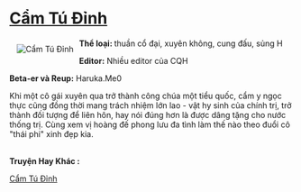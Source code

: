 <a href="https://utruyen.com/truyen/cam-tu-dinh/19036/" title="Cẩm Tú Đỉnh"><h1>Cẩm Tú Đỉnh</h1></a><div style="display:table"><img align="right" style="float: left; padding: 10px;" src="https://utruyen.com/images/story/200x260/cam-tu-dinh.jpg" alt="Cẩm Tú Đỉnh"><b>Thể loại: </b>thuần cổ đại, xuyên không, cung đấu, sủng H<p></p><b>Editor:</b> Nhiều editor của CQH<p></p><b>Beta-er và Reup:</b> Haruka.Me0<p></p>Khi một cô gái xuyên qua trở thành công chúa một tiểu quốc, cẩm y ngọc thực cũng đồng thời mang trách nhiệm lớn lao - vật hy sinh của chính trị, trở thành đối tượng để liên hôn, hay nói đúng hơn là được dâng tặng cho nước thống trị. Cùng xem vị hoàng đế phong lưu đa tình làm thế nào theo đuổi cô "thái phi" xinh đẹp kia.</div><p><br><b>Truyện Hay Khác :</b></p><a href="https://utruyen.com/truyen/cam-tu-dinh/19036/" alt="Cẩm Tú Đỉnh">Cẩm Tú Đỉnh</a><br/>